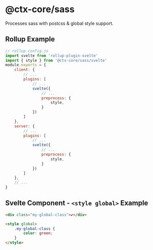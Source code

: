 # @ctx-core/sass

Processes sass with postcss & global style support.

## Rollup Example

```javascript
// rollup.config.js
import svelte from 'rollup-plugin-svelte'
import { style } from '@ctx-core/sass/svelte'
module.exports = {
	client: {
		// ...
		plugins: [
			// ...
			svelte({
				// ...
				preprocess: {
					style,
				}
			})
		]
	},
	server: {
		// ...
		plugins: [
			// ...
			svelte({
				// ...
				preprocess: {
					style,
				}
			})
		]
	},
	// ...
}
```

## Svelte Component - `<style global>` Example

```html
<div class="my-global-class">✔</div>

<style global>
	.my-global-class {
		color: green;
	}
</style>
```
